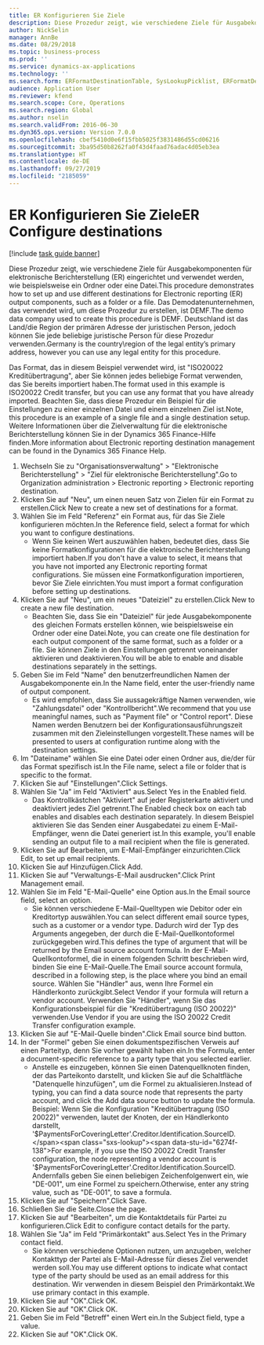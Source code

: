 ```yaml
---
title: ER Konfigurieren Sie Ziele
description: Diese Prozedur zeigt, wie verschiedene Ziele für Ausgabekomponenten für elektronische Berichterstellung (ER) eingerichtet und verwendet werden, wie beispielsweise ein Ordner oder eine Datei.
author: NickSelin
manager: AnnBe
ms.date: 08/29/2018
ms.topic: business-process
ms.prod: ''
ms.service: dynamics-ax-applications
ms.technology: ''
ms.search.form: ERFormatDestinationTable, SysLookupPicklist, ERFormatDestinationSettings, ERFormatDestinationEmailSettings, ERExpressionDesignerFormula, SRSPrintDestinationTokens
audience: Application User
ms.reviewer: kfend
ms.search.scope: Core, Operations
ms.search.region: Global
ms.author: nselin
ms.search.validFrom: 2016-06-30
ms.dyn365.ops.version: Version 7.0.0
ms.openlocfilehash: cbef5410d0e6f15fbb5025f3831486d55cd06216
ms.sourcegitcommit: 3ba95d50b8262fa0f43d4faad76adac4d05eb3ea
ms.translationtype: HT
ms.contentlocale: de-DE
ms.lasthandoff: 09/27/2019
ms.locfileid: "2185059"
---
```

# <a name="er-configure-destinations"></a><span data-ttu-id="6274f-103">ER Konfigurieren Sie Ziele</span><span class="sxs-lookup"><span data-stu-id="6274f-103">ER Configure destinations</span></span>

[!include [task guide banner](../../includes/task-guide-banner.md)]

<span data-ttu-id="6274f-104">Diese Prozedur zeigt, wie verschiedene Ziele für Ausgabekomponenten für elektronische Berichterstellung (ER) eingerichtet und verwendet werden, wie beispielsweise ein Ordner oder eine Datei.</span><span class="sxs-lookup"><span data-stu-id="6274f-104">This procedure demonstrates how to set up and use different destinations for Electronic reporting (ER) output components, such as a folder or a file.</span></span> <span data-ttu-id="6274f-105">Das Demodatenunternehmen, das verwendet wird, um diese Prozedur zu erstellen, ist DEMF.</span><span class="sxs-lookup"><span data-stu-id="6274f-105">The demo data company used to create this procedure is DEMF.</span></span> <span data-ttu-id="6274f-106">Deutschland ist das Land/die Region der primären Adresse der juristischen Person, jedoch können Sie jede beliebige juristische Person für diese Prozedur verwenden.</span><span class="sxs-lookup"><span data-stu-id="6274f-106">Germany is the country\region of the legal entity’s primary address, however you can use any legal entity for this procedure.</span></span> 

<span data-ttu-id="6274f-107">Das Format, das in diesem Beispiel verwendet wird, ist "ISO20022 Kreditübertragung", aber Sie können jedes beliebige Format verwenden, das Sie bereits importiert haben.</span><span class="sxs-lookup"><span data-stu-id="6274f-107">The format used in this example is ISO20022 Credit transfer, but you can use any format that you have already imported.</span></span> <span data-ttu-id="6274f-108">Beachten Sie, dass diese Prozedur ein Beispiel für die Einstellungen zu einer einzelnen Datei und einem einzelnen Ziel ist.</span><span class="sxs-lookup"><span data-stu-id="6274f-108">Note, this procedure is an example of a single file and a single destination setup.</span></span> <span data-ttu-id="6274f-109">Weitere Informationen über die Zielverwaltung für die elektronische Berichterstellung können Sie in der Dynamics 365 Finance-Hilfe finden.</span><span class="sxs-lookup"><span data-stu-id="6274f-109">More information about Electronic reporting destination management can be found in the Dynamics 365 Finance Help.</span></span>

1. <span data-ttu-id="6274f-110">Wechseln Sie zu "Organisationsverwaltung" > "Elektronische Berichterstellung" > "Ziel für elektronische Berichterstellung".</span><span class="sxs-lookup"><span data-stu-id="6274f-110">Go to Organization administration > Electronic reporting > Electronic reporting destination.</span></span>
2. <span data-ttu-id="6274f-111">Klicken Sie auf "Neu", um einen neuen Satz von Zielen für ein Format zu erstellen.</span><span class="sxs-lookup"><span data-stu-id="6274f-111">Click New to create a new set of destinations for a format.</span></span>
3. <span data-ttu-id="6274f-112">Wählen Sie im Feld "Referenz" ein Format aus, für das Sie Ziele konfigurieren möchten.</span><span class="sxs-lookup"><span data-stu-id="6274f-112">In the Reference field, select a format for which you want to configure destinations.</span></span>
    * <span data-ttu-id="6274f-113">Wenn Sie keinen Wert auszuwählen haben, bedeutet dies, dass Sie keine Formatkonfigurationen für die elektronische Berichterstellung importiert haben.</span><span class="sxs-lookup"><span data-stu-id="6274f-113">If you don't have a value to select, it means that you have not imported any Electronic reporting format configurations.</span></span> <span data-ttu-id="6274f-114">Sie müssen eine Formatkonfiguration importieren, bevor Sie Ziele einrichten.</span><span class="sxs-lookup"><span data-stu-id="6274f-114">You must import a format configuration before setting up destinations.</span></span>  
4. <span data-ttu-id="6274f-115">Klicken Sie auf "Neu", um ein neues "Dateiziel" zu erstellen.</span><span class="sxs-lookup"><span data-stu-id="6274f-115">Click New to create a new file destination.</span></span>
    * <span data-ttu-id="6274f-116">Beachten Sie, dass Sie ein "Dateiziel" für jede Ausgabekomponente des gleichen Formats erstellen können, wie beispielsweise ein Ordner oder eine Datei.</span><span class="sxs-lookup"><span data-stu-id="6274f-116">Note, you can create one file destination for each output component of the same format, such as a folder or a file.</span></span> <span data-ttu-id="6274f-117">Sie können Ziele in den Einstellungen getrennt voneinander aktivieren und deaktivieren.</span><span class="sxs-lookup"><span data-stu-id="6274f-117">You will be able to enable and disable destinations separately in the settings.</span></span>  
5. <span data-ttu-id="6274f-118">Geben Sie im Feld "Name" den benutzerfreundlichen Namen der Ausgabekomponente ein.</span><span class="sxs-lookup"><span data-stu-id="6274f-118">In the Name field, enter the user-friendly name of output component.</span></span>
    * <span data-ttu-id="6274f-119">Es wird empfohlen, dass Sie aussagekräftige Namen verwenden, wie "Zahlungsdatei" oder "Kontrollbericht".</span><span class="sxs-lookup"><span data-stu-id="6274f-119">We recommend that you use meaningful names, such as "Payment file" or "Control report".</span></span> <span data-ttu-id="6274f-120">Diese Namen werden Benutzern bei der Konfigurationsausführungszeit zusammen mit den Zieleinstellungen vorgestellt.</span><span class="sxs-lookup"><span data-stu-id="6274f-120">These names will be presented to users at configuration runtime along with the destination settings.</span></span>  
6. <span data-ttu-id="6274f-121">Im "Dateiname" wählen Sie eine Datei oder einen Ordner aus, die/der für das Format spezifisch ist.</span><span class="sxs-lookup"><span data-stu-id="6274f-121">In the File name, select a file or folder that is specific to the format.</span></span>
7. <span data-ttu-id="6274f-122">Klicken Sie auf "Einstellungen".</span><span class="sxs-lookup"><span data-stu-id="6274f-122">Click Settings.</span></span>
8. <span data-ttu-id="6274f-123">Wählen Sie "Ja" im Feld "Aktiviert" aus.</span><span class="sxs-lookup"><span data-stu-id="6274f-123">Select Yes in the Enabled field.</span></span>
    * <span data-ttu-id="6274f-124">Das Kontrollkästchen "Aktiviert" auf jeder Registerkarte aktiviert und deaktiviert jedes Ziel getrennt.</span><span class="sxs-lookup"><span data-stu-id="6274f-124">The Enabled check box on each tab enables and disables each destination separately.</span></span> <span data-ttu-id="6274f-125">In diesem Beispiel aktivieren Sie das Senden einer Ausgabedatei zu einem E-Mail-Empfänger, wenn die Datei generiert ist.</span><span class="sxs-lookup"><span data-stu-id="6274f-125">In this example, you'll enable sending an output file to a mail recipient when the file is generated.</span></span>  
9. <span data-ttu-id="6274f-126">Klicken Sie auf Bearbeiten, um E-Mail-Empfänger einzurichten.</span><span class="sxs-lookup"><span data-stu-id="6274f-126">Click Edit, to set up email recipients.</span></span>
10. <span data-ttu-id="6274f-127">Klicken Sie auf Hinzufügen.</span><span class="sxs-lookup"><span data-stu-id="6274f-127">Click Add.</span></span>
11. <span data-ttu-id="6274f-128">Klicken Sie auf "Verwaltungs-E-Mail ausdrucken".</span><span class="sxs-lookup"><span data-stu-id="6274f-128">Click Print Management email.</span></span>
12. <span data-ttu-id="6274f-129">Wählen Sie im Feld "E-Mail-Quelle" eine Option aus.</span><span class="sxs-lookup"><span data-stu-id="6274f-129">In the Email source  field, select an option.</span></span>
    * <span data-ttu-id="6274f-130">Sie können verschiedene E-Mail-Quelltypen wie Debitor oder ein Kreditortyp auswählen.</span><span class="sxs-lookup"><span data-stu-id="6274f-130">You can select different email source types, such as a customer or a vendor type.</span></span> <span data-ttu-id="6274f-131">Dadurch wird der Typ des Arguments angegeben, der durch die E-Mail-Quellkontoformel zurückgegeben wird.</span><span class="sxs-lookup"><span data-stu-id="6274f-131">This defines the type of argument that will be returned by the Email source account formula.</span></span> <span data-ttu-id="6274f-132">In der E-Mail-Quellkontoformel, die in einem folgenden Schritt beschrieben wird, binden Sie eine E-Mail-Quelle.</span><span class="sxs-lookup"><span data-stu-id="6274f-132">The Email source account formula, described in a following step, is the place where you bind an email source.</span></span> <span data-ttu-id="6274f-133">Wählen Sie "Händler" aus, wenn Ihre Formel ein Händlerkonto zurückgibt.</span><span class="sxs-lookup"><span data-stu-id="6274f-133">Select Vendor if your formula will return a vendor account.</span></span> <span data-ttu-id="6274f-134">Verwenden Sie "Händler", wenn Sie das Konfigurationsbeispiel für die "Kreditübertragung (ISO 20022)" verwenden.</span><span class="sxs-lookup"><span data-stu-id="6274f-134">Use Vendor if you are using the ISO 20022 Credit Transfer configuration example.</span></span>  
13. <span data-ttu-id="6274f-135">Klicken Sie auf "E-Mail-Quelle binden".</span><span class="sxs-lookup"><span data-stu-id="6274f-135">Click Email source bind button.</span></span>
14. <span data-ttu-id="6274f-136">In der "Formel" geben Sie einen dokumentspezifischen Verweis auf einen Parteityp, denn Sie vorher gewählt haben ein.</span><span class="sxs-lookup"><span data-stu-id="6274f-136">In the Formula, enter a document-specific reference to a party type that you selected earlier.</span></span>
    * <span data-ttu-id="6274f-137">Anstelle es einzugeben, können Sie einen Datenquellknoten finden, der das Parteikonto darstellt, und klicken Sie auf die Schaltfläche "Datenquelle hinzufügen", um die Formel zu aktualisieren.</span><span class="sxs-lookup"><span data-stu-id="6274f-137">Instead of typing, you can find a data source node that represents the party account, and click the Add data source button to update the formula.</span></span> <span data-ttu-id="6274f-138">Beispiel: Wenn Sie die Konfiguration "Kreditübertragung (ISO 20022)" verwenden, lautet der Knoten, der ein Händlerkonto darstellt, '$PaymentsForCoveringLetter'.Creditor.Identification.SourceID.</span><span class="sxs-lookup"><span data-stu-id="6274f-138">For example, if you use the ISO 20022 Credit Transfer configuration, the node representing a vendor account is '$PaymentsForCoveringLetter'.Creditor.Identification.SourceID.</span></span> <span data-ttu-id="6274f-139">Andernfalls geben Sie einen beliebigen Zeichenfolgenwert ein, wie "DE-001", um eine Formel zu speichern.</span><span class="sxs-lookup"><span data-stu-id="6274f-139">Otherwise, enter any string value, such as "DE-001", to save a formula.</span></span>  
15. <span data-ttu-id="6274f-140">Klicken Sie auf "Speichern".</span><span class="sxs-lookup"><span data-stu-id="6274f-140">Click Save.</span></span>
16. <span data-ttu-id="6274f-141">Schließen Sie die Seite.</span><span class="sxs-lookup"><span data-stu-id="6274f-141">Close the page.</span></span>
17. <span data-ttu-id="6274f-142">Klicken Sie auf "Bearbeiten", um die Kontaktdetails für Partei zu konfigurieren.</span><span class="sxs-lookup"><span data-stu-id="6274f-142">Click Edit to configure contact details for the party.</span></span>
18. <span data-ttu-id="6274f-143">Wählen Sie "Ja" im Feld "Primärkontakt" aus.</span><span class="sxs-lookup"><span data-stu-id="6274f-143">Select Yes in the Primary contact field.</span></span>
    * <span data-ttu-id="6274f-144">Sie können verschiedene Optionen nutzen, um anzugeben, welcher Kontakttyp der Partei als E-Mail-Adresse für dieses Ziel verwendet werden soll.</span><span class="sxs-lookup"><span data-stu-id="6274f-144">You may use different options to indicate what contact type of the party should be used as an email address for this destination.</span></span> <span data-ttu-id="6274f-145">Wir verwenden in diesem Beispiel den Primärkontakt.</span><span class="sxs-lookup"><span data-stu-id="6274f-145">We use primary contact in this example.</span></span>  
19. <span data-ttu-id="6274f-146">Klicken Sie auf "OK".</span><span class="sxs-lookup"><span data-stu-id="6274f-146">Click OK.</span></span>
20. <span data-ttu-id="6274f-147">Klicken Sie auf "OK".</span><span class="sxs-lookup"><span data-stu-id="6274f-147">Click OK.</span></span>
21. <span data-ttu-id="6274f-148">Geben Sie im Feld "Betreff" einen Wert ein.</span><span class="sxs-lookup"><span data-stu-id="6274f-148">In the Subject field, type a value.</span></span>
22. <span data-ttu-id="6274f-149">Klicken Sie auf "OK".</span><span class="sxs-lookup"><span data-stu-id="6274f-149">Click OK.</span></span>

